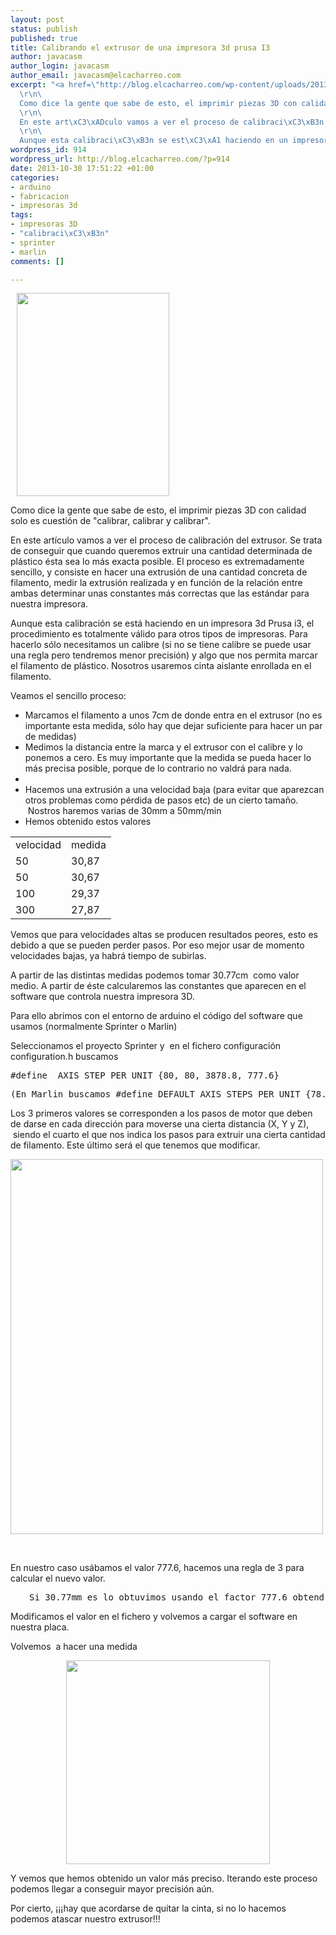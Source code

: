 ```yaml
--- 
layout: post
status: publish
published: true
title: Calibrando el extrusor de una impresora 3d prusa I3
author: javacasm
author_login: javacasm
author_email: javacasm@elcacharreo.com
excerpt: "<a href=\"http://blog.elcacharreo.com/wp-content/uploads/2013/10/IMG_20131030_113513.jpg\"><img class=\"alignleft  wp-image-920\" style=\"margin-left: 10px; margin-right: 10px;\" title=\"IMG_20131030_113513\" alt=\"\" src=\"http://blog.elcacharreo.com/wp-content/uploads/2013/10/IMG_20131030_113513_mini.jpg\" width=\"244\" height=\"325\" /></a>\r\n\
  \r\n\
  Como dice la gente que sabe de esto, el imprimir piezas 3D con calidad solo es cuesti\xC3\xB3n de \"calibrar, calibrar y calibrar\".\r\n\
  \r\n\
  En este art\xC3\xADculo vamos a ver el proceso de calibraci\xC3\xB3n del extrusor. Se trata de conseguir que cuando queremos extruir una cantidad determinada de pl\xC3\xA1stico \xC3\xA9sta sea lo m\xC3\xA1s exacta posible. El proceso es extremadamente sencillo, y consiste en hacer una extrusi\xC3\xB3n de una cantidad concreta de filamento, medir la extrusi\xC3\xB3n realizada y en funci\xC3\xB3n de la relaci\xC3\xB3n entre ambas determinar unas constantes m\xC3\xA1s correctas que las est\xC3\xA1ndar para nuestra impresora.\r\n\
  \r\n\
  Aunque esta calibraci\xC3\xB3n se est\xC3\xA1 haciendo en un impresora 3d Prusa i3, el procedimiento es totalmente v\xC3\xA1lido para otros tipos de impresoras.\r\n"
wordpress_id: 914
wordpress_url: http://blog.elcacharreo.com/?p=914
date: 2013-10-30 17:51:22 +01:00
categories: 
- arduino
- fabricacion
- impresoras 3d
tags: 
- impresoras 3D
- "calibraci\xC3\xB3n"
- sprinter
- marlin
comments: []

---
```

<a href="http://blog.elcacharreo.com/wp-content/uploads/2013/10/IMG_20131030_113513.jpg"><img class="alignleft  wp-image-920" style="margin-left: 10px; margin-right: 10px;" title="IMG_20131030_113513" alt="" src="http://blog.elcacharreo.com/wp-content/uploads/2013/10/IMG_20131030_113513_mini.jpg" width="244" height="325" /></a>

Como dice la gente que sabe de esto, el imprimir piezas 3D con calidad solo es cuestión de "calibrar, calibrar y calibrar".

En este artículo vamos a ver el proceso de calibración del extrusor. Se trata de conseguir que cuando queremos extruir una cantidad determinada de plástico ésta sea lo más exacta posible. El proceso es extremadamente sencillo, y consiste en hacer una extrusión de una cantidad concreta de filamento, medir la extrusión realizada y en función de la relación entre ambas determinar unas constantes más correctas que las estándar para nuestra impresora.

Aunque esta calibración se está haciendo en un impresora 3d Prusa i3, el procedimiento es totalmente válido para otros tipos de impresoras.
<a id="more"></a><a id="more-914"></a>
Para hacerlo sólo necesitamos un calibre (si no se tiene calibre se puede usar una regla pero tendremos menor precisión) y algo que nos permita marcar el filamento de plástico. Nosotros usaremos cinta aislante enrollada en el filamento.

Veamos el sencillo proceso:
<ul>
	<li>Marcamos el filamento a unos 7cm de donde entra en el extrusor (no es importante esta medida, sólo hay que dejar suficiente para hacer un par de medidas)</li>
	<li>Medimos la distancia entre la marca y el extrusor con el calibre y lo ponemos a cero. Es muy importante que la medida se pueda hacer lo más precisa posible, porque de lo contrario no valdrá para nada.</li>
	<li></li>
	<li>Hacemos una extrusión a una velocidad baja (para evitar que aparezcan otros problemas como pérdida de pasos etc) de un cierto tamaño.  Nostros haremos varias de 30mm a 50mm/min</li>
	<li>Hemos obtenido estos valores</li>
</ul>
<table>
<tbody>
<tr>
<td>velocidad</td>
<td>medida</td>
</tr>
<tr>
<td>50</td>
<td>30,87</td>
</tr>
<tr>
<td>50</td>
<td>30,67</td>
</tr>
<tr>
<td>100</td>
<td>29,37</td>
</tr>
<tr>
<td>300</td>
<td>27,87</td>
</tr>
</tbody>
</table>
Vemos que para velocidades altas se producen resultados peores, esto es debido a que se pueden perder pasos. Por eso mejor usar de momento velocidades bajas, ya habrá tiempo de subirlas.

A partir de las distintas medidas podemos tomar 30.77cm  como valor medio. A partir de éste calcularemos las constantes que aparecen en el software que controla nuestra impresora 3D.

Para ello abrimos con el entorno de arduino el código del software que usamos (normalmente Sprinter o Marlin)

Seleccionamos el proyecto Sprinter y  en el fichero configuración configuration.h buscamos
<pre>#define _AXIS_STEP_PER_UNIT {80, 80, 3878.8, 777.6}</pre>
<pre>(En Marlin buscamos #define DEFAULT_AXIS_STEPS_PER_UNIT {78.7402,78.7402,200.0*8/3,760*1.1} )</pre>
Los 3 primeros valores se corresponden a los pasos de motor que deben de darse en cada dirección para moverse una cierta distancia (X, Y y Z),  siendo el cuarto el que nos indica los pasos para extruir una cierta cantidad de filamento. Este último será el que tenemos que modificar.
<div></div>
<a href="http://blog.elcacharreo.com/wp-content/uploads/2013/10/Configuración-Sprinter.png"><img class="aligncenter size-full wp-image-916" title="Configuración Sprinter" alt="" src="http://blog.elcacharreo.com/wp-content/uploads/2013/10/Configuración-Sprinter.png" width="500" height="600" /></a>

&nbsp;

En nuestro caso usábamos el valor 777.6, hacemos una regla de 3 para calcular el nuevo valor.
<pre style="padding-left: 30px;">Si 30.77mm es lo obtuvimos usando el factor 777.6 obtendrermos un valor de <span style="text-align: center;">30 con 30*777.6/30.77 = 758.14</span></pre>
Modificamos el valor en el fichero y volvemos a cargar el software en nuestra placa.

Volvemos  a hacer una medida
<p style="text-align: center;"><a href="http://blog.elcacharreo.com/wp-content/uploads/2013/10/IMG_20131030_124903.jpg"><img class="aligncenter  wp-image-919" title="IMG_20131030_124903" alt="" src="http://blog.elcacharreo.com/wp-content/uploads/2013/10/IMG_20131030_124903_mini.jpg" width="326" /></a></p>
Y vemos que hemos obtenido un valor más preciso. Iterando este proceso podemos llegar a conseguir mayor precisión aún.

Por cierto, ¡¡¡hay que acordarse de quitar la cinta, si no lo hacemos podemos atascar nuestro extrusor!!!
